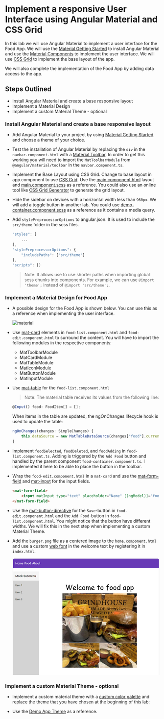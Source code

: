 # Implement a responsive User Interface using Angular Material and CSS Grid

In this lab we will use Angular Material to implement a user interface for the Food App. We will use the [Material Getting Started](https://material.angular.io/guide/getting-started) to install Angular Material and use the [Material Components](https://material.angular.io/components/categories) to implement the user interface. We will use [CSS Grid](https://css-tricks.com/snippets/css/complete-guide-grid/) to implement the base layout of the app.

We will also complete the implementation of the Food App by adding data access to the app.

## Steps Outlined

- Install Angular Material and create a base responsive layout
- Implement a Material Design 
- Implement a custom Material Theme - optional

### Install Angular Material and create a base responsive layout

- Add Angular Material to your project by using [Material Getting Started](https://material.angular.io/guide/getting-started) and choose a theme of your choice.

- Test the installation of Angular Material by replacing the `div` in the `navbar.component.html` with a [Material Toolbar](https://material.angular.io/components/toolbar/overview). In order to get this working you will need to import the `MatToolbarModule` from `@angular/material/toolbar` in the `navbar.component.ts`.

- Implement the Base Layout using CSS Grid. Change to base layout in app.component to use [CSS Grid](https://css-tricks.com/snippets/css/complete-guide-grid/). Use the [main.component.html](/demos/05-ui/user-interface/src/app/main/main.component.html) layout and [main.component.scss](/demos/05-ui/user-interface/src/app/main/main.component.scss ) as a reference. You could also use an online tool like [CSS Grid Generator](https://grid.layoutit.com/) to generate the grid layout.
    
- Hide the sidebar on devices with a horizontal width less than `960px`. We will add a toggle button in another lab. You could use [demo-container.component.scss](/demos/05-ui/user-interface/src/app/demos/demo-container/demo-container.component.scss) as a reference as it contains a media query.

- Add `stylePreprocessorOptions` to angular.json. It is used to include the `src/theme` folder in the scss files. 

    ```typescript
    "styles": [
        ...
    ],
    "stylePreprocessorOptions": {
        "includePaths": ["src/theme"]
    },
    "scripts": []
    ```

    >Note: It allows use to use shorter paths when importing global scss chunks into components. For example, we can use `@import 'theme';` instead of `@import 'src/theme';`.

### Implement a Material Design for Food App

- A possible design for the Food App is shown below. You can use this as a reference when implementing the user interface.
   
    ![material](_images/material.jpg)

- Use [mat-card](https://material.angular.io/components/card/overview) elements in `food-list.component.html` and `food-edit.component.html` to surround the content. You will have to import the following modules in the respective components:    
    - MatToolbarModule
    - MatCardModule
    - MatTableModule
    - MatIconModule
    - MatButtonModule
    - MatInputModule
    

- Use [mat-table](https://material.angular.io/components/table/overview) for the `food-list.component.html`

    >Note: The material table receives its values from the following line:

    ```typescript
    @Input() food: FoodItem[] = [];
    ```
    When items in the table are updated, the ngOnChanges lifecycle hook is used to update the table:

    ```typescript
    ngOnChanges(changes: SimpleChanges) {
        this.dataSource = new MatTableDataSource(changes["food"].currentValue);
    }
    ```

- Implement `foodSelected`, `foodDeleted`, and `foodAdding` in `food-list.component.ts`. Adding is triggered by the `Add Food` button and handled by the parent component `food-container.component.ts`. I implemented it here to be able to place the button in the toolbar.

- Wrap the `food-edit.component.html` in a `mat-card` and use the [mat-form-field](https://material.angular.io/components/form-field/overview) and [mat-input](https://material.angular.io/components/form-field/overview) for the input fields.

    ```html
    <mat-form-field>
        <input matInput type="text" placeholder="Name" [(ngModel)]="food.name" />
    </mat-form-field>
    ```

- Use the [mat-button-directive](https://material.angular.io/components/button/examples) for the `Save`-button in `food-edit.component.html` and the `Add Food`-button in `food-list.component.html`. You might notice that the button have different widths. We will fix this in the next step when implementing a custom Material Theme.

- Add the `burger.png` file as a centered image to the `home.component.html` and use a custom [web font](https://fonts.google.com/) in the welcome text by registering it in `index.html`.

    ![home](_images/home.jpg)

### Implement a custom Material Theme - optional

- Implement a custom material theme with a [custom color palette](https://material.io/resources/color/#!/?view.left=0&view.right=0) and replace the theme that you have chosen at the beginning of this lab:

- Use the [Demo App Theme](/demos/05-ui/user-interface/src/styles.scss) as a reference.